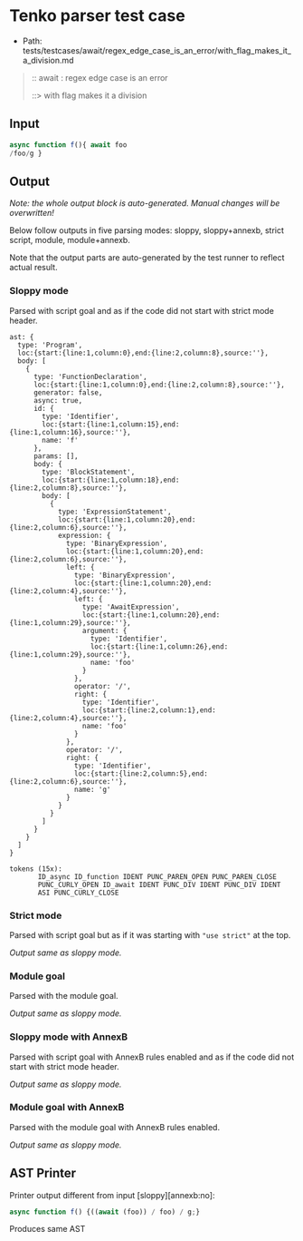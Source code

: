 # Tenko parser test case

- Path: tests/testcases/await/regex_edge_case_is_an_error/with_flag_makes_it_a_division.md

> :: await : regex edge case is an error
>
> ::> with flag makes it a division

## Input

`````js
async function f(){ await foo
/foo/g }
`````

## Output

_Note: the whole output block is auto-generated. Manual changes will be overwritten!_

Below follow outputs in five parsing modes: sloppy, sloppy+annexb, strict script, module, module+annexb.

Note that the output parts are auto-generated by the test runner to reflect actual result.

### Sloppy mode

Parsed with script goal and as if the code did not start with strict mode header.

`````
ast: {
  type: 'Program',
  loc:{start:{line:1,column:0},end:{line:2,column:8},source:''},
  body: [
    {
      type: 'FunctionDeclaration',
      loc:{start:{line:1,column:0},end:{line:2,column:8},source:''},
      generator: false,
      async: true,
      id: {
        type: 'Identifier',
        loc:{start:{line:1,column:15},end:{line:1,column:16},source:''},
        name: 'f'
      },
      params: [],
      body: {
        type: 'BlockStatement',
        loc:{start:{line:1,column:18},end:{line:2,column:8},source:''},
        body: [
          {
            type: 'ExpressionStatement',
            loc:{start:{line:1,column:20},end:{line:2,column:6},source:''},
            expression: {
              type: 'BinaryExpression',
              loc:{start:{line:1,column:20},end:{line:2,column:6},source:''},
              left: {
                type: 'BinaryExpression',
                loc:{start:{line:1,column:20},end:{line:2,column:4},source:''},
                left: {
                  type: 'AwaitExpression',
                  loc:{start:{line:1,column:20},end:{line:1,column:29},source:''},
                  argument: {
                    type: 'Identifier',
                    loc:{start:{line:1,column:26},end:{line:1,column:29},source:''},
                    name: 'foo'
                  }
                },
                operator: '/',
                right: {
                  type: 'Identifier',
                  loc:{start:{line:2,column:1},end:{line:2,column:4},source:''},
                  name: 'foo'
                }
              },
              operator: '/',
              right: {
                type: 'Identifier',
                loc:{start:{line:2,column:5},end:{line:2,column:6},source:''},
                name: 'g'
              }
            }
          }
        ]
      }
    }
  ]
}

tokens (15x):
       ID_async ID_function IDENT PUNC_PAREN_OPEN PUNC_PAREN_CLOSE
       PUNC_CURLY_OPEN ID_await IDENT PUNC_DIV IDENT PUNC_DIV IDENT
       ASI PUNC_CURLY_CLOSE
`````

### Strict mode

Parsed with script goal but as if it was starting with `"use strict"` at the top.

_Output same as sloppy mode._

### Module goal

Parsed with the module goal.

_Output same as sloppy mode._

### Sloppy mode with AnnexB

Parsed with script goal with AnnexB rules enabled and as if the code did not start with strict mode header.

_Output same as sloppy mode._

### Module goal with AnnexB

Parsed with the module goal with AnnexB rules enabled.

_Output same as sloppy mode._

## AST Printer

Printer output different from input [sloppy][annexb:no]:

````js
async function f() {((await (foo)) / foo) / g;}
````

Produces same AST
